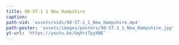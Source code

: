 ```yaml
---
title: 90-ST-1 1 New Hampshire
caption:
path-vid: 'assets/vids/90-ST-1_1_New_Hampshire.mp4'
path-poster: 'assets/images/posters/90-ST-1_1_New_Hampshire.jpg'
yt-url: 'https://youtu.be/UqXrzTpyXNE'
---
```

